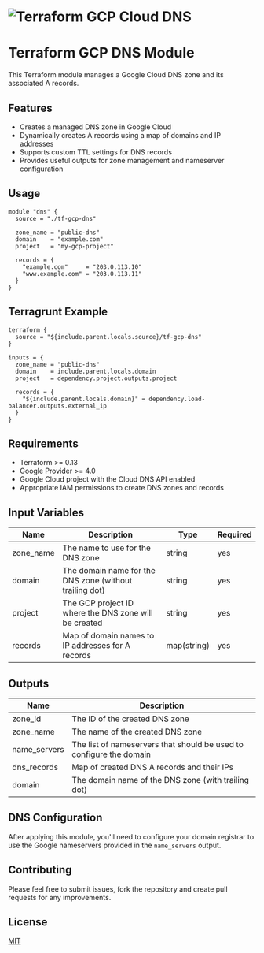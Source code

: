 # ![Terraform](https://img.shields.io/badge/terraform-%235835CC.svg?style=for-the-badge&logo=terraform&logoColor=white) GCP Cloud DNS

# Terraform GCP DNS Module

This Terraform module manages a Google Cloud DNS zone and its associated A records.

## Features

- Creates a managed DNS zone in Google Cloud
- Dynamically creates A records using a map of domains and IP addresses
- Supports custom TTL settings for DNS records
- Provides useful outputs for zone management and nameserver configuration

## Usage

```hcl
module "dns" {
  source = "./tf-gcp-dns"

  zone_name = "public-dns"
  domain    = "example.com"
  project   = "my-gcp-project"
  
  records = {
    "example.com"     = "203.0.113.10"
    "www.example.com" = "203.0.113.11"
  }
}
```

## Terragrunt Example

```hcl
terraform {
  source = "${include.parent.locals.source}/tf-gcp-dns"
}

inputs = {
  zone_name = "public-dns"
  domain    = include.parent.locals.domain
  project   = dependency.project.outputs.project

  records = {
    "${include.parent.locals.domain}" = dependency.load-balancer.outputs.external_ip
  }
}
```

## Requirements

- Terraform >= 0.13
- Google Provider >= 4.0
- Google Cloud project with the Cloud DNS API enabled
- Appropriate IAM permissions to create DNS zones and records

## Input Variables

| Name      | Description                                             | Type        | Required |
| --------- | ------------------------------------------------------- | ----------- | -------- |
| zone_name | The name to use for the DNS zone                        | string      | yes      |
| domain    | The domain name for the DNS zone (without trailing dot) | string      | yes      |
| project   | The GCP project ID where the DNS zone will be created   | string      | yes      |
| records   | Map of domain names to IP addresses for A records       | map(string) | yes      |

## Outputs

| Name         | Description                                                         |
| ------------ | ------------------------------------------------------------------- |
| zone_id      | The ID of the created DNS zone                                      |
| zone_name    | The name of the created DNS zone                                    |
| name_servers | The list of nameservers that should be used to configure the domain |
| dns_records  | Map of created DNS A records and their IPs                          |
| domain       | The domain name of the DNS zone (with trailing dot)                 |

## DNS Configuration

After applying this module, you'll need to configure your domain registrar to use the Google nameservers provided in the `name_servers` output.

## Contributing

Please feel free to submit issues, fork the repository and create pull requests for any improvements.

## License

[MIT](./LICENSE)
